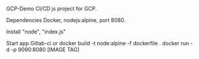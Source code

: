  GCP-Demo
CI/CD js project for GCP.

 Dependencies
Docker, nodejs:alpine, port 8080.

 Install
"node", "index.js"

 Start app
Gitlab-ci or docker build -t node:alpine -f dockerfile .
	     docker run -d -p 9090:8080 [IMAGE TAG]
